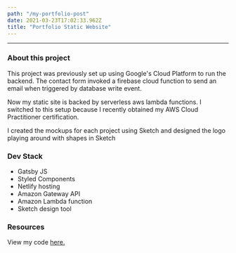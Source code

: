 ```yaml
---
path: "/my-portfolio-post"
date: 2021-03-23T17:02:33.962Z
title: "Portfolio Static Website"
---
```

---
### About this project
<p>This project was previously set up using Google's Cloud Platform to run the backend. The contact form invoked 
a firebase cloud function to send an email when triggered by database write event.</p> 

<p>Now my static site is backed by serverless aws lambda functions. I switched to this setup because I recently obtained my AWS Cloud Practitioner certification.</p>

<p>I created the mockups for each project using Sketch and designed the logo playing around with 
shapes in Sketch</p>

### Dev Stack
- Gatsby JS
- Styled Components
- Netlify hosting
- Amazon Gateway API
- Amazon Lambda function
- Sketch design tool

### Resources
View my code [here.](https://github.com/Sasheem/sasheem-dev-portfolio)

 